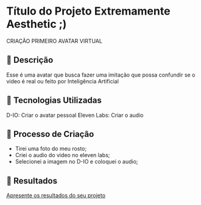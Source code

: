 # Título do Projeto Extremamente Aesthetic ;)
CRIAÇÃO PRIMEIRO AVATAR VIRTUAL

## 📒 Descrição
Esse é uma avatar que busca fazer uma imitação que possa confundir se o video é real ou feito por Inteligência Artificial

## 🤖 Tecnologias Utilizadas
D-IO: Criar o avatar pessoal 
Eleven Labs: Criar o audio

## 🧐 Processo de Criação
- Tirei uma foto do meu rosto;
- Criei o audio do video no eleven labs;
- Selecionei a imagem no D-IO e coloquei o audio;

## 🚀 Resultados
[Apresente os resultados do seu projeto](https://studio.d-id.com/share?id=9bf1ac0d76c893830e6f2f26dc074dfc&utm_source=copy)





